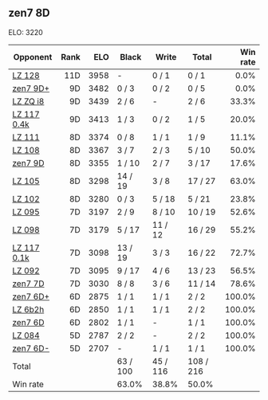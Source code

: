 ## zen7 8D ##

ELO: 3220

Opponent | Rank | ELO | Black | Write | Total | Win rate
---------|-----:|----:|-------|-------|-------|-------:
[LZ 128](LZ%20128.md) | 11D | 3958 | - | 0 / 1 | 0 / 1 | 0.0%
[zen7 9D+](zen7%209D+.md) | 9D | 3482 | 0 / 3 | 0 / 2 | 0 / 5 | 0.0%
[LZ ZQ i8](LZ%20ZQ%20i8.md) | 9D | 3439 | 2 / 6 | - | 2 / 6 | 33.3%
[LZ 117 0.4k](LZ%20117%200.4k.md) | 9D | 3413 | 1 / 3 | 0 / 2 | 1 / 5 | 20.0%
[LZ 111](LZ%20111.md) | 8D | 3374 | 0 / 8 | 1 / 1 | 1 / 9 | 11.1%
[LZ 108](LZ%20108.md) | 8D | 3367 | 3 / 7 | 2 / 3 | 5 / 10 | 50.0%
[zen7 9D](zen7%209D.md) | 8D | 3355 | 1 / 10 | 2 / 7 | 3 / 17 | 17.6%
[LZ 105](LZ%20105.md) | 8D | 3298 | 14 / 19 | 3 / 8 | 17 / 27 | 63.0%
[LZ 102](LZ%20102.md) | 8D | 3280 | 0 / 3 | 5 / 18 | 5 / 21 | 23.8%
[LZ 095](LZ%20095.md) | 7D | 3197 | 2 / 9 | 8 / 10 | 10 / 19 | 52.6%
[LZ 098](LZ%20098.md) | 7D | 3179 | 5 / 17 | 11 / 12 | 16 / 29 | 55.2%
[LZ 117 0.1k](LZ%20117%200.1k.md) | 7D | 3098 | 13 / 19 | 3 / 3 | 16 / 22 | 72.7%
[LZ 092](LZ%20092.md) | 7D | 3095 | 9 / 17 | 4 / 6 | 13 / 23 | 56.5%
[zen7 7D](zen7%207D.md) | 7D | 3030 | 8 / 8 | 3 / 6 | 11 / 14 | 78.6%
[zen7 6D+](zen7%206D+.md) | 6D | 2875 | 1 / 1 | 1 / 1 | 2 / 2 | 100.0%
[LZ 6b2h](LZ%206b2h.md) | 6D | 2850 | 1 / 1 | 1 / 1 | 2 / 2 | 100.0%
[zen7 6D](zen7%206D.md) | 6D | 2802 | 1 / 1 | - | 1 / 1 | 100.0%
[LZ 084](LZ%20084.md) | 5D | 2787 | 2 / 2 | - | 2 / 2 | 100.0%
[zen7 6D-](zen7%206D-.md) | 5D | 2707 | - | 1 / 1 | 1 / 1 | 100.0%
Total | | | 63 / 100 | 45 / 116 | 108 / 216 | 
Win rate| | | 63.0% | 38.8% | 50.0% | 
